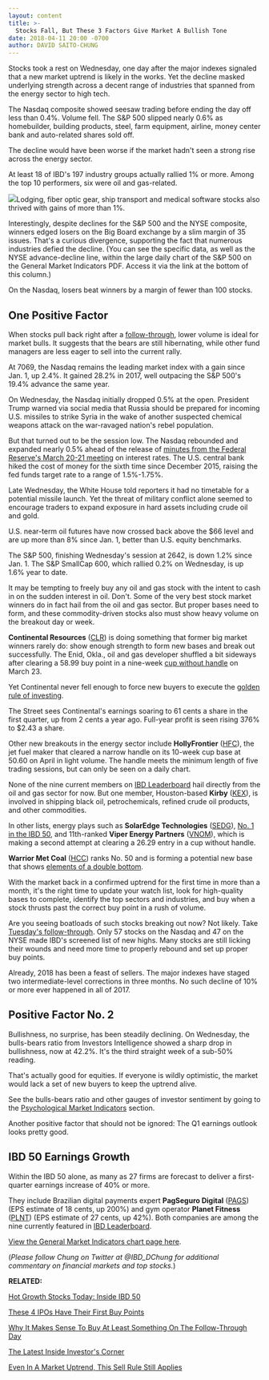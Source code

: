 ```yaml
---
layout: content
title: >-
  Stocks Fall, But These 3 Factors Give Market A Bullish Tone
date: 2018-04-11 20:00 -0700
author: DAVID SAITO-CHUNG
---
```






Stocks took a rest on Wednesday, one day after the major indexes signaled that a new market uptrend is likely in the works. Yet the decline masked underlying strength across a decent range of industries that spanned from the energy sector to high tech.




The Nasdaq composite showed seesaw trading before ending the day off less than 0.4%. Volume fell. The S&P 500 slipped nearly 0.6% as homebuilder, building products, steel, farm equipment, airline, money center bank and auto-related shares sold off.


The decline would have been worse if the market hadn't seen a strong rise across the energy sector.


At least 18 of IBD's 197 industry groups actually rallied 1% or more. Among the top 10 performers, six were oil and gas-related.


![](https://www.investors.com/wp-content/uploads/2018/04/MP041118-273x300.jpg)Lodging, fiber optic gear, ship transport and medical software stocks also thrived with gains of more than 1%.


Interestingly, despite declines for the S&P 500 and the NYSE composite, winners edged losers on the Big Board exchange by a slim margin of 35 issues. That's a curious divergence, supporting the fact that numerous industries defied the decline. (You can see the specific data, as well as the NYSE advance-decline line, within the large daily chart of the S&P 500 on the General Market Indicators PDF. Access it via the link at the bottom of this column.)


On the Nasdaq, losers beat winners by a margin of fewer than 100 stocks.


One Positive Factor
-------------------


When stocks pull back right after a [follow-through](https://www.investors.com/how-to-invest/investors-corner/why-you-should-buy-on-the-follow-through-day/), lower volume is ideal for market bulls. It suggests that the bears are still hibernating, while other fund managers are less eager to sell into the current rally.


At 7069, the Nasdaq remains the leading market index with a gain since Jan. 1, up 2.4%. It gained 28.2% in 2017, well outpacing the S&P 500's 19.4% advance the same year.


On Wednesday, the Nasdaq initially dropped 0.5% at the open. President Trump warned via social media that Russia should be prepared for incoming U.S. missiles to strike Syria in the wake of another suspected chemical weapons attack on the war-ravaged nation's rebel population.


But that turned out to be the session low. The Nasdaq rebounded and expanded nearly 0.5% ahead of the release of [minutes from the Federal Reserve's March 20-21 meeting](https://www.investors.com/news/economy/fed-minutes-federal-reserve-rate-hike-outlook/) on interest rates. The U.S. central bank hiked the cost of money for the sixth time since December 2015, raising the fed funds target rate to a range of 1.5%-1.75%.


Late Wednesday, the White House told reporters it had no timetable for a potential missile launch. Yet the threat of military conflict alone seemed to encourage traders to expand exposure in hard assets including crude oil and gold.


U.S. near-term oil futures have now crossed back above the $66 level and are up more than 8% since Jan. 1, better than U.S. equity benchmarks.


The S&P 500, finishing Wednesday's session at 2642, is down 1.2% since Jan. 1. The S&P SmallCap 600, which rallied 0.2% on Wednesday, is up 1.6% year to date.


It may be tempting to freely buy any oil and gas stock with the intent to cash in on the sudden interest in oil. Don't. Some of the very best stock market winners do in fact hail from the oil and gas sector. But proper bases need to form, and these commodity-driven stocks also must show heavy volume on the breakout day or week.



**Continental Resources** ([CLR](https://research.investors.com/quote.aspx?symbol=CLR)) is doing something that former big market winners rarely do: show enough strength to form new bases and break out successfully. The Enid, Okla., oil and gas developer shuffled a bit sideways after clearing a 58.99 buy point in a nine-week [cup without handle](http://www.investors.com/how-to-invest/investors-corner/investing-202-why-some-great-cup-bases-dont-form-a-handle/) on March 23.


Yet Continental never fell enough to force new buyers to execute the [golden rule of investing](https://www.investors.com/how-to-invest/investors-corner/still-the-no-1-rule-for-stock-investors-always-cut-your-losses-short/).


The Street sees Continental's earnings soaring to 61 cents a share in the first quarter, up from 2 cents a year ago. Full-year profit is seen rising 376% to $2.43 a share.


Other new breakouts in the energy sector include **HollyFrontier** ([HFC](https://research.investors.com/quote.aspx?symbol=HFC)), the jet fuel maker that cleared a narrow handle on its 10-week cup base at 50.60 on April in light volume. The handle meets the minimum length of five trading sessions, but can only be seen on a daily chart.


None of the nine current members on [IBD Leaderboard](https://leaderboard.investors.com/leaderboard/leaders/default.aspx) hail directly from the oil and gas sector for now. But one member, Houston-based **Kirby** ([KEX](https://research.investors.com/quote.aspx?symbol=KEX)), is involved in shipping black oil, petrochemicals, refined crude oil products, and other commodities.


In other lists, energy plays such as **SolarEdge Technologies** ([SEDG](https://research.investors.com/quote.aspx?symbol=SEDG)), [No. 1 in the IBD 50](https://research.investors.com/stock-lists/ibd-50/), and 11th-ranked **Viper Energy Partners** ([VNOM](https://research.investors.com/quote.aspx?symbol=VNOM)), which is making a second attempt at clearing a 26.29 entry in a cup without handle.


**Warrior Met Coal** ([HCC](https://research.investors.com/quote.aspx?symbol=HCC)) ranks No. 50 and is forming a potential new base that shows [elements of a double bottom](https://www.investors.com/how-to-invest/investors-corner/what-is-double-bottom-base-biotech-stocks/).


With the market back in a confirmed uptrend for the first time in more than a month, it's the right time to update your watch list, look for high-quality bases to complete, identify the top sectors and industries, and buy when a stock thrusts past the correct buy point in a rush of volume.


Are you seeing boatloads of such stocks breaking out now? Not likely. Take [Tuesday's follow-through](https://www.investors.com/market-trend/the-big-picture/stocks-surge-tariff-relief-bullish-shift-market/). Only 57 stocks on the Nasdaq and 47 on the NYSE made IBD's screened list of new highs. Many stocks are still licking their wounds and need more time to properly rebound and set up proper buy points.


Already, 2018 has been a feast of sellers. The major indexes have staged two intermediate-level corrections in three months. No such decline of 10% or more ever happened in all of 2017.


Positive Factor No. 2
---------------------


Bullishness, no surprise, has been steadily declining. On Wednesday, the bulls-bears ratio from Investors Intelligence showed a sharp drop in bullishness, now at 42.2%. It's the third straight week of a sub-50% reading.


That's actually good for equities. If everyone is wildly optimistic, the market would lack a set of new buyers to keep the uptrend alive.


See the bulls-bears ratio and other gauges of investor sentiment by going to the [Psychological Market Indicators](https://research.investors.com/psychological-market-indicators/) section.



Another positive factor that should not be ignored: The Q1 earnings outlook looks pretty good.


IBD 50 Earnings Growth
----------------------


Within the IBD 50 alone, as many as 27 firms are forecast to deliver a first-quarter earnings increase of 40% or more.


They include Brazilian digital payments expert **PagSeguro Digital** ([PAGS](https://research.investors.com/quote.aspx?symbol=PAGS)) (EPS estimate of 18 cents, up 200%) and gym operator **Planet Fitness** ([PLNT](https://research.investors.com/quote.aspx?symbol=PLNT)) (EPS estimate of 27 cents, up 42%). Both companies are among the nine currently featured in [IBD Leaderboard](https://leaderboard.investors.com/leaderboard/leaders/).


[View the General Market Indicators chart page here](https://www.investors.com/wp-content/uploads/2018/04/IBD1104152453GMI.pdf).


(*Please follow Chung on Twitter at @IBD\_DChung for additional commentary on financial markets and top stocks.*)


**RELATED:**


[Hot Growth Stocks Today: Inside IBD 50](https://research.investors.com/stock-lists/ibd-50/)


[These 4 IPOs Have Their First Buy Points](https://www.investors.com/market-trend/stock-market-today/dow-jones-futures-spotify-iqiyi-netflix-ipo-bases/)


[Why It Makes Sense To Buy At Least Something On The Follow-Through Day](https://www.investors.com/how-to-invest/investors-corner/why-you-should-buy-on-the-follow-through-day/)


[The Latest Inside Investor's Corner](https://www.investors.com/category/how-to-invest/investors-corner/)


[Even In A Market Uptrend, This Sell Rule Still Applies](https://www.investors.com/how-to-invest/investors-corner/still-the-no-1-rule-for-stock-investors-always-cut-your-losses-short/)




